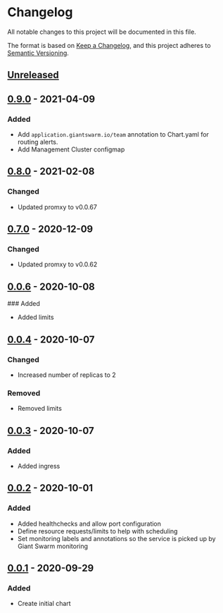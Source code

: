 # Changelog

All notable changes to this project will be documented in this file.

The format is based on [Keep a Changelog](https://keepachangelog.com/en/1.0.0/),
and this project adheres to [Semantic Versioning](https://semver.org/spec/v2.0.0.html).

## [Unreleased]

## [0.9.0] - 2021-04-09

### Added

- Add `application.giantswarm.io/team` annotation to Chart.yaml for routing
alerts.
- Add Management Cluster configmap

## [0.8.0] - 2021-02-08

### Changed

- Updated promxy to v0.0.67

## [0.7.0] - 2020-12-09

### Changed

- Updated promxy to v0.0.62

## [0.0.6] - 2020-10-08

### Added

- Added limits

## [0.0.4] - 2020-10-07

### Changed

- Increased number of replicas to 2

### Removed

- Removed limits

## [0.0.3] - 2020-10-07

### Added

- Added ingress

## [0.0.2] - 2020-10-01

### Added

- Added healthchecks and allow port configuration
- Define resource requests/limits to help with scheduling
- Set monitoring labels and annotations so the service is picked up by Giant Swarm monitoring

## [0.0.1] - 2020-09-29

### Added

- Create initial chart

[Unreleased]: https://github.com/giantswarm/promxy-app/compare/v0.9.0...HEAD
[0.9.0]: https://github.com/giantswarm/promxy-app/compare/v0.8.0...v0.9.0
[0.8.0]: https://github.com/giantswarm/promxy-app/compare/v0.7.0...v0.8.0
[0.7.0]: https://github.com/giantswarm/promxy-app/compare/v0.0.6...v0.7.0
[0.0.6]: https://github.com/giantswarm/promxy-app/compare/v0.0.4...v0.0.6
[0.0.4]: https://github.com/giantswarm/promxy-app/compare/v0.0.3...v0.0.4
[0.0.3]: https://github.com/giantswarm/promxy-app/compare/v0.0.2...v0.0.3
[0.0.2]: https://github.com/giantswarm/promxy-app/compare/v0.0.1...v0.0.2
[0.0.1]: https://github.com/giantswarm/promxy-app/releases/tag/v0.0.1
